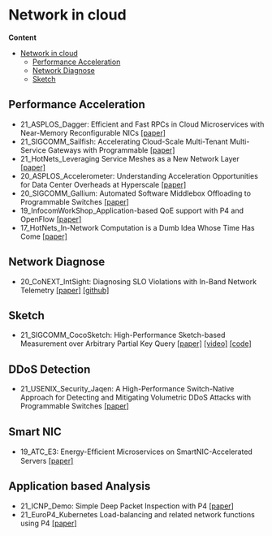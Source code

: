 # Network in cloud

**Content**
- [Network in cloud](#network-in-cloud)
  - [Performance Acceleration](#performance-acceleration)
  - [Network Diagnose](#network-diagnose)
  - [Sketch](#sketch)

## Performance Acceleration
- 21_ASPLOS_Dagger: Efficient and Fast RPCs in Cloud Microservices with Near-Memory Reconfigurable NICs [[paper]](https://www.csl.cornell.edu/~delimitrou/papers/2021.asplos.dagger.pdf)
- 21_SIGCOMM_Sailfish: Accelerating Cloud-Scale Multi-Tenant Multi-Service Gateways with Programmable  [[paper]](https://doi.org/10.1145/3452296.3472889)
- 21_HotNets_Leveraging Service Meshes as a New Network Layer [[paper]](https://dl.acm.org/doi/abs/10.1145/3484266.3487379)
- 20_ASPLOS_Accelerometer: Understanding Acceleration Opportunities for Data Center Overheads at Hyperscale [[paper]](https://dl.acm.org/doi/10.1145/3373376.3378450)
- 20_SIGCOMM_Gallium: Automated Software Middlebox Offloading to Programmable Switches [[paper]](https://doi.org/10.1145/3387514.3405869)
- 19_InfocomWorkShop_Application-based QoE support with P4 and OpenFlow [[paper]](https://www.chameleoncloud.org/media/filer_public/7b/b9/7bb9687f-cefc-4c14-aeed-87f5a81192f4/1570480976.pdf)
- 17_HotNets_In-Network Computation is a Dumb Idea Whose Time Has Come [[paper]](https://dl.acm.org/doi/10.1145/3152434.3152461)

## Network Diagnose

- 20_CoNEXT_IntSight: Diagnosing SLO Violations with In-Band Network Telemetry [[paper]](https://dl.acm.org/doi/10.1145/3386367.3431306) [[github]](https://github.com/jonadmark/intsight-conext)

## Sketch

- 21_SIGCOMM_CocoSketch: High-Performance Sketch-based Measurement over Arbitrary Partial Key Query [[paper]](https://zaoxing.github.io/papers/2021/SIGCOMM21-CocoSketch.pdf) [[video]](https://yangtonghome.github.io/uploads/video/CoCo.mp4) [[code]](https://github.com/yindazhang/CocoSketch)

## DDoS Detection

- 21_USENIX_Security_Jaqen: A High-Performance Switch-Native Approach for Detecting and Mitigating Volumetric DDoS Attacks with Programmable Switches [[paper]](https://www.usenix.org/conference/usenixsecurity21/presentation/liu-zaoxing)

## Smart NIC

- 19_ATC_E3: Energy-Efﬁcient Microservices on SmartNIC-Accelerated Servers [[paper]](https://homes.cs.washington.edu/~arvind/papers/e3-smartic.pdf)

## Application based Analysis

- 21_ICNP_Demo: Simple Deep Packet Inspection with P4 [[paper]](https://icnp21.cs.ucr.edu/slides/icnp21slides-paper39.pdf)
- 21_EuroP4_Kubernetes Load-balancing and related network functions using P4 [[paper]](https://doi.org/10.1145/3493425.3502768)

